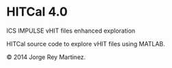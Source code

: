 # HITCal 4.0
ICS IMPULSE vHIT files enhanced exploration

HITCal source code to explore vHIT files using MATLAB.

© 2014 Jorge Rey Martinez.
